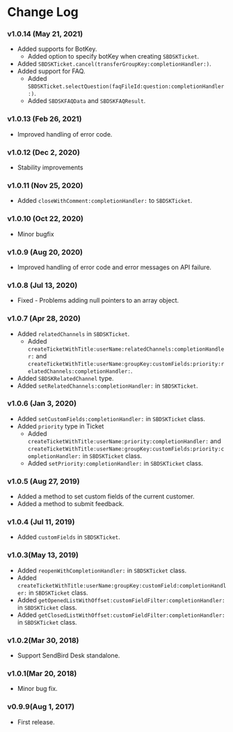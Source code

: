 # Change Log

### v1.0.14 (May 21, 2021)
* Added supports for BotKey.
    * Added option to specify botKey when creating `SBDSKTicket`.
* Added `SBDSKTicket.cancel(transferGroupKey:completionHandler:)`.
* Added support for FAQ.
    * Added `SBDSKTicket.selectQuestion(faqFileId:question:completionHandler:)`.
    * Added `SBDSKFAQData` and `SBDSKFAQResult`.

### v1.0.13 (Feb 26, 2021) 
* Improved handling of error code. 

### v1.0.12 (Dec 2, 2020) 
* Stability improvements 

### v1.0.11 (Nov 25, 2020)
* Added `closeWithComment:completionHandler:` to `SBDSKTicket`. 

### v1.0.10 (Oct 22, 2020)
* Minor bugfix

### v1.0.9 (Aug 20, 2020)
* Improved handling of error code and error messages on API failure.

### v1.0.8 (Jul 13, 2020)
* Fixed - Problems adding null pointers to an array object.

### v1.0.7 (Apr 28, 2020)
* Added `relatedChannels` in `SBDSKTicket`.
    * Added `createTicketWithTitle:userName:relatedChannels:completionHandler:` and `createTicketWithTitle:userName:groupKey:customFields:priority:relatedChannels:completionHandler:`. 
* Added `SBDSKRelatedChannel` type.
* Added `setRelatedChannels:completionHandler:` in `SBDSKTicket`.

### v1.0.6 (Jan 3, 2020)
* Added `setCustomFields:completionHandler:` in `SBDSKTicket` class.
* Added `priority` type in Ticket
  * Added `createTicketWithTitle:userName:priority:completionHandler:` and `createTicketWithTitle:userName:groupKey:customFields:priority:completionHandler:` in `SBDSKTicket` class.
  * Added `setPriority:completionHandler:` in `SBDSKTicket` class.

### v1.0.5 (Aug 27, 2019)
* Added a method to set custom fields of the current customer.
* Added a method to submit feedback.

### v1.0.4 (Jul 11, 2019)
* Added `customFields` in `SBDSKTicket`.

### v1.0.3(May 13, 2019)
* Added `reopenWithCompletionHandler:` in `SBDSKTicket` class.
* Added `createTicketWithTitle:userName:groupKey:customField:completionHandler:` in `SBDSKTicket` class.
* Added `getOpenedListWithOffset:customFieldFilter:completionHandler:` in `SBDSKTicket` class.
* Added `getClosedListWithOffset:customFieldFilter:completionHandler:` in `SBDSKTicket` class.

### v1.0.2(Mar 30, 2018)
* Support SendBird Desk standalone.

### v1.0.1(Mar 20, 2018)
* Minor bug fix.

### v0.9.9(Aug 1, 2017)
* First release.
